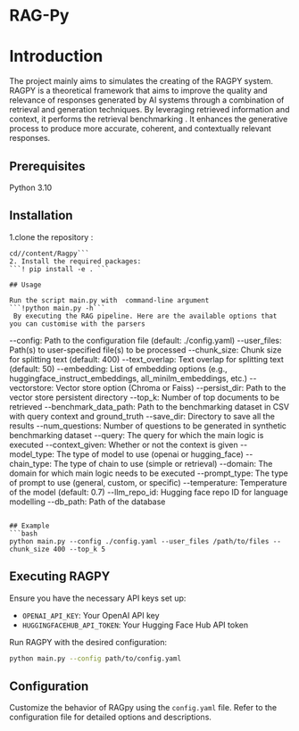 # RAG-Py

# Introduction
The project mainly aims to  simulates the creating  of the RAGPY system.
 RAGPY is a theoretical framework that aims to improve the quality and relevance of responses generated by AI systems through a combination of retrieval and generation techniques. By leveraging retrieved information and context,  it performs the retrieval benchmarking . It enhances the generative process to produce more accurate, coherent, and contextually relevant responses.

## Prerequisites
Python 3.10

## Installation
1.clone the repository :  
```! git clone https://github.com/bayeslabs/Ragpy.git
cd//content/Ragpy```
2. Install the required packages:
```! pip install -e . ```

## Usage

Run the script main.py with  command-line argument
```!python main.py -h```
 By executing the RAG pipeline. Here are the available options that you can customise with the parsers
```
--config: Path to the configuration file (default: ./config.yaml)
--user_files: Path(s) to user-specified file(s) to be processed
--chunk_size: Chunk size for splitting text (default: 400)
--text_overlap: Text overlap for splitting text (default: 50)
--embedding: List of embedding options (e.g., huggingface_instruct_embeddings, all_minilm_embeddings, etc.)
--vectorstore: Vector store option (Chroma or Faiss)
--persist_dir: Path to the vector store persistent directory
--top_k: Number of top documents to be retrieved
--benchmark_data_path: Path to the benchmarking dataset in CSV with query context and ground_truth
--save_dir: Directory to save all the results
--num_questions: Number of questions to be generated in synthetic benchmarking dataset
--query: The query for which the main logic is executed
--context_given: Whether or not the context is given
--model_type: The type of model to use (openai or hugging_face)
--chain_type: The type of chain to use (simple or retrieval)
--domain: The domain for which main logic needs to be executed
--prompt_type: The type of prompt to use (general, custom, or specific)
--temperature: Temperature of the model (default: 0.7)
--llm_repo_id: Hugging face repo ID for language modelling
--db_path: Path of the database
```
 
## Example
```bash
python main.py --config ./config.yaml --user_files /path/to/files --chunk_size 400 --top_k 5
```

## Executing RAGPY

Ensure you have the necessary API keys set up:
- `OPENAI_API_KEY`: Your OpenAI API key
- `HUGGINGFACEHUB_API_TOKEN`: Your Hugging Face Hub API token

Run RAGPY with the desired configuration:
```bash
python main.py --config path/to/config.yaml
```

## Configuration
Customize the behavior of RAGpy using the `config.yaml` file. Refer to the configuration file for detailed options and descriptions.
